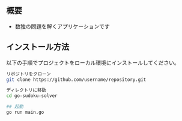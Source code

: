 ## 概要

- 数独の問題を解くアプリケーションです

## インストール方法

以下の手順でプロジェクトをローカル環境にインストールしてください。

```bash
リポジトリをクローン
git clone https://github.com/username/repository.git

ディレクトリに移動
cd go-sudoku-solver

## 起動
go run main.go
